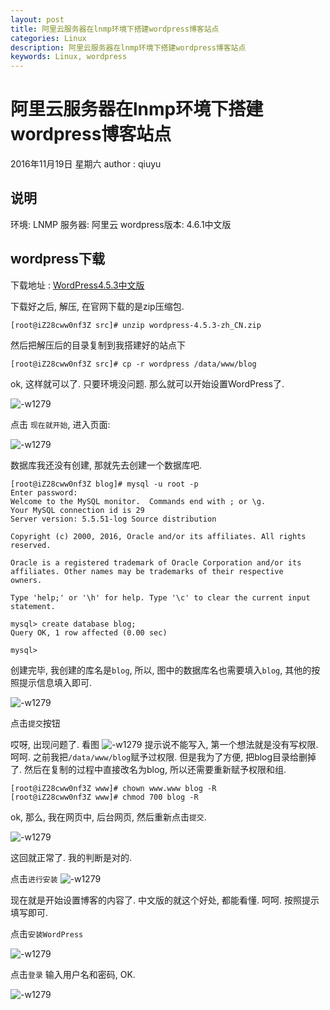 ```yaml
---
layout: post
title: 阿里云服务器在lnmp环境下搭建wordpress博客站点
categories: Linux
description: 阿里云服务器在lnmp环境下搭建wordpress博客站点
keywords: Linux, wordpress
---
```


# 阿里云服务器在lnmp环境下搭建wordpress博客站点
2016年11月19日 星期六
author : qiuyu

## 说明
环境: LNMP
服务器: 阿里云
wordpress版本: 4.6.1中文版

## wordpress下载
下载地址 : [WordPress4.5.3中文版](https://cn.wordpress.org/wordpress-4.5.3-zh_CN.zip)

下载好之后, 解压, 在官网下载的是zip压缩包. 

```
[root@iZ28cww0nf3Z src]# unzip wordpress-4.5.3-zh_CN.zip
```

然后把解压后的目录复制到我搭建好的站点下

```
[root@iZ28cww0nf3Z src]# cp -r wordpress /data/www/blog
```

ok, 这样就可以了. 只要环境没问题. 那么就可以开始设置WordPress了. 

![-w1279](/images/posts/14795567680103.jpg)

点击 `现在就开始`, 进入页面:

![-w1279](/images/posts/14795568305610.jpg)

数据库我还没有创建, 那就先去创建一个数据库吧. 

```
[root@iZ28cww0nf3Z blog]# mysql -u root -p
Enter password: 
Welcome to the MySQL monitor.  Commands end with ; or \g.
Your MySQL connection id is 29
Server version: 5.5.51-log Source distribution

Copyright (c) 2000, 2016, Oracle and/or its affiliates. All rights reserved.

Oracle is a registered trademark of Oracle Corporation and/or its
affiliates. Other names may be trademarks of their respective
owners.

Type 'help;' or '\h' for help. Type '\c' to clear the current input statement.

mysql> create database blog;
Query OK, 1 row affected (0.00 sec)

mysql> 
```

创建完毕, 我创建的库名是`blog`, 所以, 图中的数据库名也需要填入`blog`, 其他的按照提示信息填入即可. 

![-w1279](/images/posts/14795570307302.jpg)

点击`提交`按钮

哎呀, 出现问题了. 看图
![-w1279](/images/posts/14795572647892.jpg)
提示说不能写入, 第一个想法就是没有写权限. 
呵呵. 之前我把`/data/www/blog`赋予过权限. 但是我为了方便, 把blog目录给删掉了. 然后在复制的过程中直接改名为blog, 所以还需要重新赋予权限和组. 

```
[root@iZ28cww0nf3Z www]# chown www.www blog -R
[root@iZ28cww0nf3Z www]# chmod 700 blog -R
```

ok, 那么, 我在网页中, 后台网页, 然后重新点击`提交`. 

![-w1279](/images/posts/14795574699678.jpg)

这回就正常了. 我的判断是对的. 

点击`进行安装`
![-w1279](/images/posts/14795575785795.jpg)

现在就是开始设置博客的内容了. 中文版的就这个好处, 都能看懂. 呵呵. 按照提示填写即可. 

点击`安装WordPress`

![-w1279](/images/posts/14795577299917.jpg)

点击`登录`
输入用户名和密码, OK. 

![-w1279](/images/posts/14795577847202.jpg)






